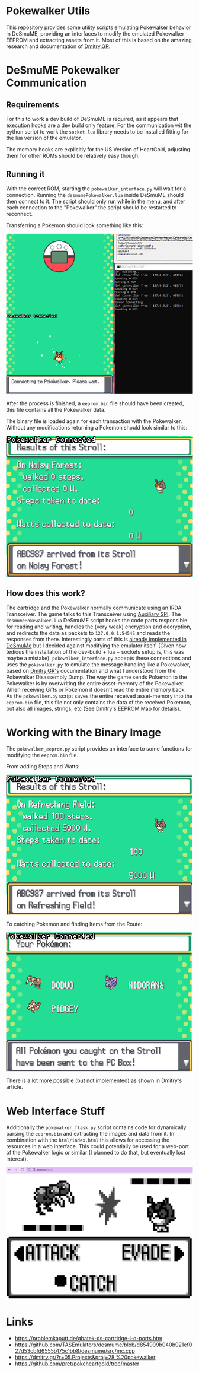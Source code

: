 Pokewalker Utils
=============================================

This repository provides some utility scripts emulating [Pokewalker](https://bulbapedia.bulbagarden.net/wiki/Pok%C3%A9walker) behavior in DeSmuME, providing an interfaces to modify the emulated Pokewalker EEPROM and extracting assets from it.
Most of this is based on the amazing research and documentation of [Dmitry.GR](https://dmitry.gr/?r=05.Projects&proj=28.%20pokewalker).

# DeSmuME Pokewalker Communication

## Requirements

For this to work a dev build of DeSmuME is required, as it appears that execution hooks are a dev build only feature.
For the communication wit the python script to work the `socket.lua` library needs to be installed fitting for the lua version of the emulator.

The memory hooks are explicitly for the US Version of HeartGold, adjusting them for other ROMs should be relatively easy though.

## Running it

With the correct ROM, starting the `pokewalker_interface.py` will wait for a connection.
Running the `desmumePokewalker.lua` inside DeSmuME should then connect to it.
The script should only run while in the menu, and after each connection to the "Pokewalker" the script should be restarted to reconnect.

Transferring a Pokemon should look something like this:

![](img/savingToPokewalker.png)

After the process is finished, a `eeprom.bin` file should have been created, this file contains all the Pokewalker data.

The binary file is loaded again for each transaction with the Pokewalker. Without any modifications returning a Pokemon should look similar to this:

![](img/returnImage.png)

## How does this work?

The cartridge and the Pokewalker normally communicate using an IRDA Transceiver. The game talks to this Transceiver using [Auxiliary SPI](https://problemkaputt.de/gbatek-ds-cartridge-i-o-ports.htm).
The `desmumePokewalker.lua` DeSmuME script hooks the code parts responsible for reading and writing, handles the (very weak) encryption and decryption, and redirects the data as packets to `127.0.0.1:54545` and reads the responses from there.
Interestingly parts of this is [already implemented in DeSmuMe](https://github.com/TASEmulators/desmume/blob/d854909b040b021ef027d53cbfd6555b175c1bb8/desmume/src/mc.cpp) but I decided against modifying the emulator itself. (Given how tedious the installation of the dev-build + lua + sockets setup is, this was maybe a mistake). 
`pokewalker_interface.py` accepts these connections and uses the `pokewalker.py` to emulate the message handling like a Pokewalker, based on [Dmitry.GR's](https://dmitry.gr/?r=05.Projects&proj=28.%20pokewalker) documentation and what I understood from the Pokewalker Disassembly Dump.
The way the game sends Pokemon to the Pokewalker is by overwriting the entire asset-memory of the Pokewalker. When receiving Gifts or Pokemon it doesn't read the entire memory back.
As the `pokewalker.py` script saves the entire received asset-memory into the `eeprom.bin` file, this file not only contains the data of the received Pokemon, but also all images, strings, etc (See Dmitry's EEPROM Map for details).


# Working with the Binary Image

The `pokewalker_eeprom.py` script provides an interface to some functions for modifying the `eeprom.bin` file.

From adding Steps and Watts:

![](img/addWatts.png)

To catching Pokemon and finding Items from the Route:

![](img/catchedPokemon.png)

There is a lot more possible (but not implemented) as shown in Dmitry's article.

# Web Interface Stuff

Additionally the `pokewalker_flask.py` script contains code for dynamically parsing the `eeprom.bin` and extracting the images and data from it.
In combination with the `html/index.html` this allows for accessing the resources in a web interface.
This could potentially be used for a web-port of the Pokewalker logic or similar (I planned to do that, but eventually lost interest).

![](img/webload.png)

# Links

- https://problemkaputt.de/gbatek-ds-cartridge-i-o-ports.htm
- https://github.com/TASEmulators/desmume/blob/d854909b040b021ef027d53cbfd6555b175c1bb8/desmume/src/mc.cpp
- https://dmitry.gr/?r=05.Projects&proj=28.%20pokewalker
- https://github.com/pret/pokeheartgold/tree/master